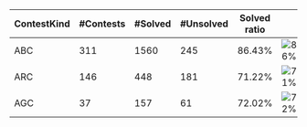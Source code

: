 | ContestKind | #Contests | #Solved | #Unsolved | Solved ratio | |
| - | - | - | - | - | - |
| ABC | 311 | 1560 | 245 | 86.43% | ![86%](https://progress-bar.dev/86?title=Solved) |
| ARC | 146 | 448 | 181 | 71.22% | ![71%](https://progress-bar.dev/71?title=Solved) |
| AGC | 37 | 157 | 61 | 72.02% | ![72%](https://progress-bar.dev/72?title=Solved) |
